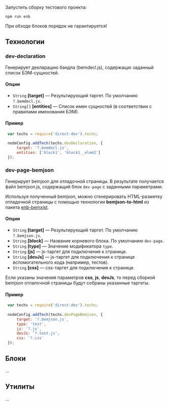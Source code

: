Запустить сборку тестового проекта:
```
npm run enb
```

При обходе блоков порядок не гарантируется!


## Технологии

### dev-declaration

Генерирует декларацию бандла (bemdecl.js), содержащю заданный список БЭМ-сущностей.

#### Опции

- `String` **[target]** — Результирующий таргет. По умолчанию `?.bemdecl.js`.
- `String[]` **[entities]** — Список имен сущностей (в соответствии с правилами именования БЭМ).

#### Пример

```js
 var techs = require('direct-dev').techs;

 nodeConfig.addTech(techs.devDeclaration, {
     target: '?.bemdecl.js',
     entities: ['block1', 'block1__elem2']
 });
```

### dev-page-bemjson

Генерирует bemjson для отладочной страницы. В результате получается файл bemjson.js, содержащий блок `dev-page` с заданными параметрами.

Используя полученный bemjson, можно сгенерировать HTML-разметку отладочной страницы с помощью технологии **bemjson-to-html** из пакета [enb-bemxjst](https://github.com/enb/enb-bemxjst/blob/master/api.ru.md#bemjson-to-html).

#### Опции

- `String` **[target]** — Результирующий таргет. По умолчанию `?.bemjson.js`.
- `String` **[block]** — Название корневого блока. По умолчанию `dev-page`.
- `String` **[type]** — Значение модификатора `type`.
- `String` **[js]** — js-таргет для подключения к странице.
- `String` **[devJs]** — js-таргет для подключения к странице вспомогательного кода (например, тестов).
- `String` **[css]** — css-таргет для подключения к странице.

Если указаны значения параметров **css**, **js**, **devJs**,  то перед сборкой bemjson отлалочной страницы будут собраны указанные таргеты. 

#### Пример

```javascript
 var techs = require('direct-dev').techs;
 
 nodeConfig.addTech(techs.devPageBemjson, {
     target: '?.bemjson.js',
     type: 'test',
     js: '?.js',
     devJs: '?.test.js',
     css: '?.css'
 });
```
 
## Блоки

...

## Утилиты

...
